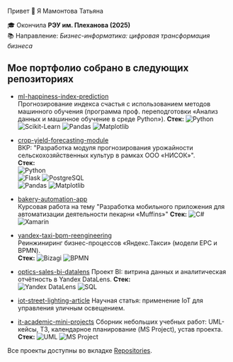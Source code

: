 Привет 👋 Я Мамонтова Татьяна

🎓 Окончила **РЭУ им. Плеханова (2025)**  
📚 Направление: *Бизнес-информатика: цифровая трансформация бизнеса*  

## Мое портфолио собрано в следующих репозиториях

- [ml-happiness-index-prediction](https://github.com/TanyaMamontova/ml-happiness-index-prediction)  
  Прогнозирование индекса счастья с использованием методов машинного обучения (программа проф. переподготовки «Анализ данных и машинное обучение в среде Python»).
  **Стек:**
  ![Python](https://img.shields.io/badge/Python-3776AB?logo=python&logoColor=white)
  ![Scikit-Learn](https://img.shields.io/badge/Scikit--Learn-F7931E?logo=scikit-learn&logoColor=white)
  ![Pandas](https://img.shields.io/badge/Pandas-150458?logo=pandas&logoColor=white)
  ![Matplotlib](https://img.shields.io/badge/Matplotlib-11557c?logo=plotly&logoColor=white) 

- [crop-yield-forecasting-module](https://github.com/TanyaMamontova/crop-yield-forecasting-module)  
  ВКР: "Разработка модуля прогнозирования урожайности сельскохозяйственных культур в рамках ООО «НИСОК»".  
  **Стек:**  
  ![Python](https://img.shields.io/badge/Python-3776AB?logo=python&logoColor=white)  
  ![Flask](https://img.shields.io/badge/Flask-000000?logo=flask&logoColor=white) 
  ![PostgreSQL](https://img.shields.io/badge/PostgreSQL-316192?logo=postgresql&logoColor=white)  
  ![Pandas](https://img.shields.io/badge/Pandas-150458?logo=pandas&logoColor=white) 
  ![Matplotlib](https://img.shields.io/badge/Matplotlib-11557c?logo=plotly&logoColor=white)
  
- [bakery-automation-app](https://github.com/TanyaMamontova/bakery-automation-app)  
  Курсовая работа на тему "Разработка мобильного приложения для автоматизации деятельности пекарни «Muffins»"
  **Стек:**
  ![C#](https://img.shields.io/badge/C%23-239120?logo=c-sharp&logoColor=white)
  ![Xamarin](https://img.shields.io/badge/Xamarin-3498db?logo=xamarin&logoColor=white) 

- [yandex-taxi-bpm-reengineering](https://github.com/TanyaMamontova/yandex-taxi-bpm-reengineering)  
  Реинжиниринг бизнес-процессов «Яндекс.Такси» (модели EPC и BPMN).  
  **Стек:**
  ![Bizagi](https://img.shields.io/badge/Bizagi-FF6F00?logo=bizagi&logoColor=white)
  ![BPMN](https://img.shields.io/badge/BPMN-2F74B5?logo=data:image/png;base64,iVBORw0KGgoAAAANSUhEUgAAACAAAAAgCAYAAABzenr0AAA...)
  
- [optics-sales-bi-datalens](https://github.com/TanyaMamontova/optics-sales-bi-datalens)
  Проект BI: витрина данных и аналитическая отчётность в Yandex DataLens.
  **Стек:**  
  ![Yandex DataLens](https://img.shields.io/badge/Yandex_DataLens-FFCC00?logo=yandex&logoColor=white)
  ![SQL](https://img.shields.io/badge/SQL-4479A1?logo=postgresql&logoColor=white)
  
- [iot-street-lighting-article](https://github.com/TanyaMamontova/iot-street-lighting-article)
  Научная статья: применение IoT для управления уличным освещением.  

- [it-academic-mini-projects](https://github.com/TanyaMamontova/it-academic-mini-projects)
  Сборник небольших учебных работ: UML-кейсы, ТЗ, календарное планирование (MS Project), устав проекта.  
  **Стек:**
  ![UML](https://img.shields.io/badge/UML-007396?logo=uml&logoColor=white)
  ![MS Project](https://img.shields.io/badge/MS_Project-737373?logo=microsoft&logoColor=white)

Все проекты доступны во вкладке [Repositories](https://github.com/TanyaMamontova?tab=repositories).
